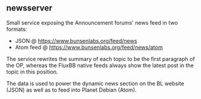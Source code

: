 ## newsserver

Small service exposing the Announcement forums' news feed in two
formats:

  * JSON @ https://www.bunsenlabs.org/feed/news
  * Atom feed @ https://www.bunsenlabs.org/feed/news/atom

The service rewrites the summary of each topic to be the first paragraph
of the OP, whereas the FluxBB native feeds always show the latest post
in the topic in this position.

The data is used to power the dynamic news section on the BL website
(JSON) as well as to feed into Planet Debian (Atom).
